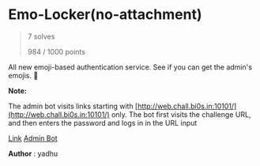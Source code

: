 # Emo-Locker(no-attachment)

> 7 solves
>
> 984 / 1000 points

All new emoji-based authentication service. See if you can get the admin's emojis. 🥷

**Note:**

The admin bot visits links starting with [http://web.chall.bi0s.in:10101/](http://web.chall.bi0s.in:10101/) only. The bot first visits the challenge URL, and then enters the password and logs in in the URL input

[Link](http://web.chall.bi0s.in:10101/) [Admin Bot](http://bot.chall.bi0s.in/)

 **Author** : yadhu
